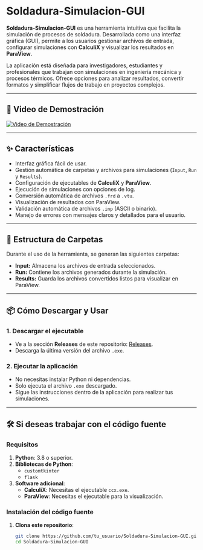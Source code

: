 # Soldadura-Simulacion-GUI

**Soldadura-Simulacion-GUI** es una herramienta intuitiva que facilita la simulación de procesos de soldadura. Desarrollada como una interfaz gráfica (GUI), permite a los usuarios gestionar archivos de entrada, configurar simulaciones con **CalculiX** y visualizar los resultados en **ParaView**.

La aplicación está diseñada para investigadores, estudiantes y profesionales que trabajan con simulaciones en ingeniería mecánica y procesos térmicos. Ofrece opciones para analizar resultados, convertir formatos y simplificar flujos de trabajo en proyectos complejos.

---

## 🎥 Video de Demostración

[![Video de Demostración](https://img.youtube.com/vi/VIDEO_ID/maxresdefault.jpg)](https://www.youtube.com/watch?v=VIDEO_ID)

---

## ✨ Características

- Interfaz gráfica fácil de usar.
- Gestión automática de carpetas y archivos para simulaciones (`Input`, `Run` y `Results`).
- Configuración de ejecutables de **CalculiX** y **ParaView**.
- Ejecución de simulaciones con opciones de log.
- Conversión automática de archivos `.frd` a `.vtu`.
- Visualización de resultados con ParaView.
- Validación automática de archivos `.inp` (ASCII o binario).
- Manejo de errores con mensajes claros y detallados para el usuario.

---

## 📂 Estructura de Carpetas

Durante el uso de la herramienta, se generan las siguientes carpetas:
- **Input:** Almacena los archivos de entrada seleccionados.
- **Run:** Contiene los archivos generados durante la simulación.
- **Results:** Guarda los archivos convertidos listos para visualizar en ParaView.

---

## 📦 Cómo Descargar y Usar

### 1. Descargar el ejecutable
- Ve a la sección **Releases** de este repositorio: [Releases](https://github.com/tu_usuario/Soldadura-Simulacion-GUI/releases).
- Descarga la última versión del archivo `.exe`.

### 2. Ejecutar la aplicación
- No necesitas instalar Python ni dependencias.
- Solo ejecuta el archivo `.exe` descargado.
- Sigue las instrucciones dentro de la aplicación para realizar tus simulaciones.

---

## 🛠️ Si deseas trabajar con el código fuente

### Requisitos
1. **Python**: 3.8 o superior.
2. **Bibliotecas de Python**:
   - `customtkinter`
   - `flask`
3. **Software adicional**:
   - **CalculiX**: Necesitas el ejecutable `ccx.exe`.
   - **ParaView**: Necesitas el ejecutable para la visualización.

### Instalación del código fuente
1. **Clona este repositorio**:
   ```bash
   git clone https://github.com/tu_usuario/Soldadura-Simulacion-GUI.git
   cd Soldadura-Simulacion-GUI
